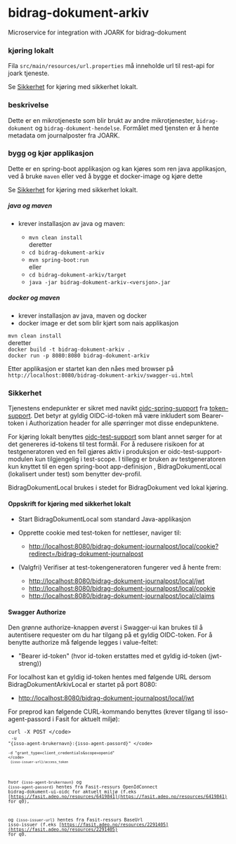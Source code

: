 # bidrag-dokument-arkiv
Microservice for integration with JOARK for bidrag-dokument

### kjøring lokalt
Fila `src/main/resources/url.properties` må inneholde url til rest-api for joark tjeneste.

Se [Sikkerhet](#Sikkerhet) for kjøring med sikkerhet lokalt.

### beskrivelse

Dette er en mikrotjeneste som blir brukt av andre mikrotjenester, `bidrag-dokument` og
`bidrag-dokument-hendelse`. Formålet med tjensten er å hente metadata om journalposter fra
JOARK.

### bygg og kjør applikasjon

Dette er en spring-boot applikasjon og kan kjøres som ren java applikasjon, ved å
bruke `maven` eller ved å bygge et docker-image og kjøre dette 

Se [Sikkerhet](#Sikkerhet) for kjøring med sikkerhet lokalt.

##### java og maven
* krever installasjon av java og maven:

  * `mvn clean install`<br>
    deretter
  * `cd bidrag-dokument-arkiv`
  * `mvn spring-boot:run`<br>
     eller
  * `cd bidrag-dokument-arkiv/target`<br>
  * `java -jar bidrag-dokument-arkiv-<versjon>.jar`

##### docker og maven
* krever installasjon av java, maven og docker
* docker image er det som blir kjørt som nais applikasjon

`mvn clean install`<br>
deretter<br>
`docker build -t bidrag-dokument-arkiv .`<br>
`docker run -p 8080:8080 bidrag-dokument-arkiv`

Etter applikasjon er startet kan den nåes med browser på
`http://localhost:8080/bidrag-dokument-arkiv/swagger-ui.html`

### Sikkerhet
Tjenestens endepunkter er sikret med navikt [oidc-spring-support](https://github.com/navikt/token-support/tree/master/oidc-spring-support)
fra [token-support](https://github.com/navikt/token-support). Det betyr at gyldig OIDC-id-token må være inkludert som Bearer-token i Authorization 
header for alle spørringer mot disse endepunktene. 

For kjøring lokalt benyttes [oidc-test-support](https://github.com/navikt/token-support/tree/master/oidc-test-support) som blant annet sørger for
at det genereres id-tokens til test formål. For å redusere risikoen for at testgeneratoren ved en feil gjøres aktiv i produksjon er 
oidc-test-support-modulen kun tilgjengelig i test-scope. I tillegg er bruken av testgeneratoren kun knyttet til en egen spring-boot app-definisjon
, BidragDokumentLocal (lokalisert under test) som benytter dev-profil.

BidragDokumentLocal brukes i stedet for BidragDokument ved lokal kjøring.

#### Oppskrift for kjøring med sikkerhet lokalt
 - Start BidragDokumentLocal som standard Java-applikasjon
 
 - Opprette cookie med test-token for nettleser, naviger til:<br> 
 	 - [http://localhost:8080/bidrag-dokument-journalpost/local/cookie?redirect=/bidrag-dokument-journalpost](http://localhost:8080/bidrag-dokument-journalpost/local/cookie?redirect=/bidrag-dokument-journalpost)
 	 
 - (Valgfri) Verifiser at test-tokengeneratoren fungerer ved å hente frem:<br>
 	 - [http://localhost:8080/bidrag-dokument-journalpost/local/jwt](http://localhost:8080/bidrag-dokument-journalpost/local/jwt)<br> 	  	
 	 - [http://localhost:8080/bidrag-dokument-journalpost/local/cookie](http://localhost:8080/bidrag-dokument-journalpost/local/cookie)<br> 	  	 
  	 - [http://localhost:8080/bidrag-dokument-journalpost/local/claims](http://localhost:8080/bidrag-dokument-journalpost/local/claims)<br>
  
#### Swagger Authorize 
Den grønne authorize-knappen øverst i Swagger-ui kan brukes til å autentisere requester om du har tilgang på et gyldig OIDC-token. For å benytte authorize må følgende legges i value-feltet:
   - "Bearer id-token" (hvor id-token erstattes med et gyldig id-token (jwt-streng))
 
For localhost kan et gyldig id-token hentes med følgende URL dersom BidragDokumentArkivLocal er startet på port 8080:
   - [http://localhost:8080/bidrag-dokument-journalpost/local/jwt](http://localhost:8080/bidrag-dokument-journalpost/local/jwt)<br>
   
For preprod kan følgende CURL-kommando benyttes (krever tilgang til isso-agent-passord i Fasit for aktuelt miljø):
 
 
 <code>curl -X POST \</code><br>
	  <code>-u "{isso-agent-brukernavn}:{isso-agent-passord}" \</code><br>
	  <code>-d "grant_type=client_credentials&scope=openid" \</code><br>
	  <code>{isso-issuer-url}/access_token</code><br>
 
  
hvor <code>{isso-agent-brukernavn}</code> og <code>{isso-agent-passord}</code> hentes fra Fasit-ressurs OpenIdConnect bidrag-dokument-ui-oidc for aktuelt miljø (f.eks [https://fasit.adeo.no/resources/6419841](https://fasit.adeo.no/resources/6419841) for q0),

og <code>{isso-issuer-url}</code> hentes fra Fasit-ressurs BaseUrl isso-issuer (f.eks [https://fasit.adeo.no/resources/2291405](https://fasit.adeo.no/resources/2291405) for q0.



  

